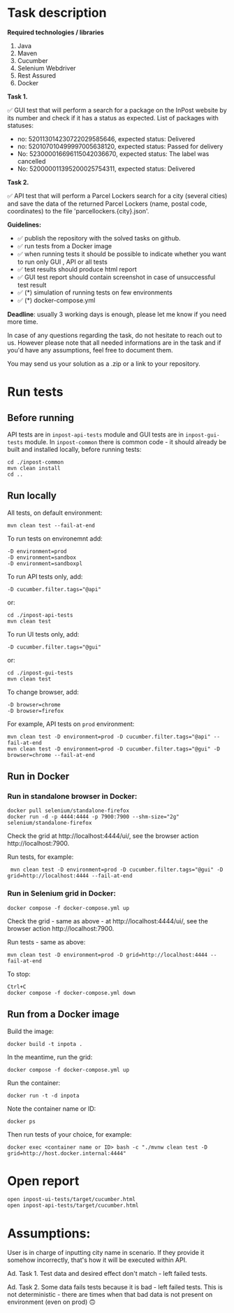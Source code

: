 Task description
================

**Required technologies / libraries**

1. Java
2. Maven
3. Cucumber
4. Selenium Webdriver
5. Rest Assured
6. Docker

**Task 1.**

✅ GUI test that will perform a search for a package on the InPost website by its number and check if it has a status as expected.
List of packages with statuses:
- no: 520113014230722029585646, expected status: Delivered
- no: 520107010499997005638120, expected status: Passed for delivery
- No: 523000016696115042036670, expected status: The label was cancelled
- No: 520000011395200025754311, expected status: Delivered

**Task 2.**

✅ API test that will perform a Parcel Lockers search for a city (several cities) and save the data of the returned Parcel Lockers (name, postal code, coordinates) to the file 'parcellockers.{city}.json'.

**Guidelines:**

- ✅ publish the repository with the solved tasks on github.
- ✅ run tests from a Docker image
- ✅ when running tests it should be possible to indicate whether you want to run only GUI , API or all tests
- ✅ test results should produce html report
- ✅ GUI test report should contain screenshot in case of unsuccessful test result
- ✅ (*) simulation of running tests on few environments
- ✅ (*) docker-compose.yml

**Deadline**: usually 3 working days is enough, please let me know if you need more time.


In case of any questions regarding the task, do not hesitate to reach out to us.
However please note that all needed informations are in the task and if you'd have any assumptions, feel free to document them.

You may send us your solution as a .zip or a link to your repository.


Run tests
=========

Before running
--------------

API tests are in `inpost-api-tests` module and GUI tests are in `inpost-gui-tests` module. In `inpost-common` there is common code - it should already be built and installed locally, before running tests:

    cd ./inpost-common 
    mvn clean install 
    cd ..

Run locally
-----------

All tests, on default environment: 
    
    mvn clean test --fail-at-end

To run tests on environemnt add: 
    
    -D environment=prod
    -D environment=sandbox
    -D environment=sandboxpl

To run API tests only, add: 
    
    -D cucumber.filter.tags="@api"

or: 
    
    cd ./inpost-api-tests
    mvn clean test

To run UI tests only, add: 
    
    -D cucumber.filter.tags="@gui"

or: 

    cd ./inpost-gui-tests
    mvn clean test

To change browser, add: 
    
    -D browser=chrome
    -D browser=firefox

For example, API tests on `prod` environment: 
    
    mvn clean test -D environment=prod -D cucumber.filter.tags="@api" --fail-at-end
    mvn clean test -D environment=prod -D cucumber.filter.tags="@gui" -D browser=chrome --fail-at-end

Run in Docker
-------------

### Run in standalone browser in Docker: 
    
    docker pull selenium/standalone-firefox
    docker run -d -p 4444:4444 -p 7900:7900 --shm-size="2g" selenium/standalone-firefox

Check the grid at http://localhost:4444/ui/, see the browser action http://localhost:7900. 

Run tests, for example:
    
     mvn clean test -D environment=prod -D cucumber.filter.tags="@gui" -D grid=http://localhost:4444 --fail-at-end


### Run in Selenium grid in Docker:
    
    docker compose -f docker-compose.yml up

Check the grid - same as above - at http://localhost:4444/ui/, see the browser action http://localhost:7900.

Run tests - same as above: 
    
    mvn clean test -D environment=prod -D grid=http://localhost:4444 --fail-at-end

To stop: 
    
    Ctrl+C
    docker compose -f docker-compose.yml down


Run from a Docker image
-----------------------

Build the image: 

    docker build -t inpota .

In the meantime, run the grid: 

    docker compose -f docker-compose.yml up

Run the container: 

    docker run -t -d inpota

Note the container name or ID: 

    docker ps

Then run tests of your choice, for example: 

    docker exec <container name or ID> bash -c "./mvnw clean test -D grid=http://host.docker.internal:4444"


Open report
===========
    
    open inpost-ui-tests/target/cucumber.html
    open inpost-api-tests/target/cucumber.html


Assumptions:
============

User is in charge of inputting city name in scenario. If they provide it somehow incorrectly, that's how it will be executed within API. 

Ad. Task 1. Test data and desired effect don't match - left failed tests. 

Ad. Task 2. Some data fails tests because it is bad - left failed tests. This is not deterministic - there are times when that bad data is not present on environment (even on prod) 🙃 

